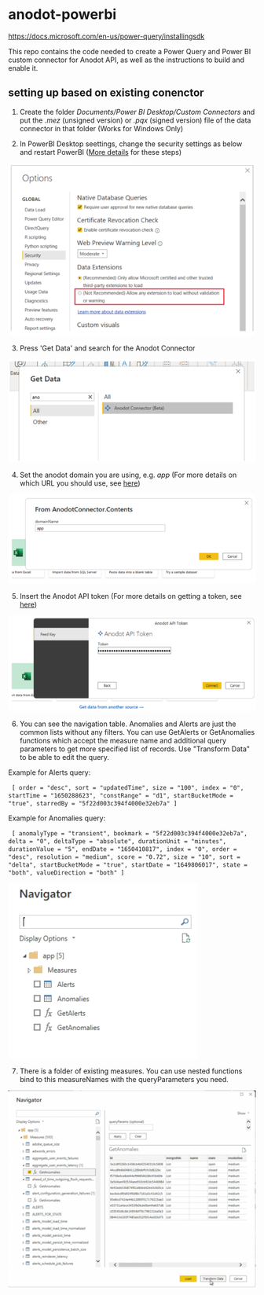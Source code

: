 # anodot-powerbi

https://docs.microsoft.com/en-us/power-query/installingsdk

This repo contains the code needed to create a Power Query and Power BI custom connector for Anodot API, as well as the instructions to build and enable it. 

## setting up based on existing conenctor

1. Create the folder _Documents/Power BI Desktop/Custom Connectors_ and put the _.mez_ (unsigned version) or _.pqx_ (signed version)  file of the data connector in that folder (Works for Windows Only)
 
2. In PowerBI Desktop seettings, change the security settings as below and restart PowerBI ([More details](https://docs.microsoft.com/en-us/power-bi/connect-data/desktop-connector-extensibility) for these steps)

![security](https://github.com/anodot/anodot-powerbi/blob/main/images/power-bi-image-1.png)

3. Press 'Get Data' and search for the Anodot Connector

![get data](https://github.com/anodot/anodot-powerbi/blob/main/images/power-bi-image-2.png)

4. Set the anodot domain you are using, e.g. _app_ (For more details on which URL you should use, see [here](https://support.anodot.com/hc/en-us/articles/360010385120-Login-and-API-URLs)) 

![domain](https://github.com/anodot/anodot-powerbi/blob/main/images/power-bi-image-3.png)

5. Insert the Anodot API token (For more details on getting a token, see [here](https://support.anodot.com/hc/en-us/articles/360002631114-Token-Management-))

![token](https://github.com/anodot/anodot-powerbi/blob/main/images/power-bi-image-4.png)

6. You can see the navigation table. Anomalies and Alerts are just the common lists without any filters.
   You can use GetAlerts or GetAnomalies functions which accept the measure name and additional query parameters to get more specified list of records. Use "Transform Data" to be able to edit the query.
   
Example for Alerts query:
   ```
    [ order = "desc", sort = "updatedTime", size = "100", index = "0", startTime = "1650288623", "constRange" = "d1", startBucketMode = "true", starredBy = "5f22d003c394f4000e32eb7a" ]
   ```
Example for Anomalies query:
   ```
    [ anomalyType = "transient", bookmark = "5f22d003c394f4000e32eb7a", delta = "0", deltaType = "absolute", durationUnit = "minutes", durationValue = "5", endDate = "1650410817", index = "0", order = "desc", resolution = "medium", score = "0.72", size = "10", sort = "delta", startBucketMode = "true", startDate = "1649806017", state = "both", valueDirection = "both" ]
   ```

![filter](https://github.com/anodot/anodot-powerbi/blob/main/images/power-bi-image-5.png)

7. There is a folder of existing measures. You can use nested functions bind to this measureNames with the queryParameters you need.

![filter](https://github.com/anodot/anodot-powerbi/blob/main/images/power-bi-image-6.png)

